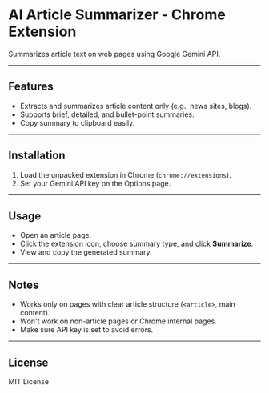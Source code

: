 # AI Article Summarizer - Chrome Extension

Summarizes article text on web pages using Google Gemini API.

---

## Features

- Extracts and summarizes article content only (e.g., news sites, blogs).
- Supports brief, detailed, and bullet-point summaries.
- Copy summary to clipboard easily.

---

## Installation

1. Load the unpacked extension in Chrome (`chrome://extensions`).
2. Set your Gemini API key on the Options page.

---

## Usage

- Open an article page.
- Click the extension icon, choose summary type, and click **Summarize**.
- View and copy the generated summary.

---

## Notes

- Works only on pages with clear article structure (`<article>`, main content).
- Won't work on non-article pages or Chrome internal pages.
- Make sure API key is set to avoid errors.

---

## License

MIT License

